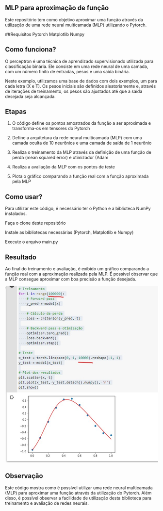 ## MLP para aproximação de função
Este repositório tem como objetivo aproximar uma função através da utilização de uma rede neural multicamada (MLP) utilizando o Pytorch.

##Requisitos
Pytorch
Matplotlib
Numpy

## Como funciona?

O perceptron é uma técnica de aprendizado supervisionado utilizada para classificação binária. Ele consiste em uma rede neural de uma camada, com um número finito de entradas, pesos e uma saída binária.

Neste exemplo, utilizamos uma base de dados com dois exemplos, um para cada letra (X e T). Os pesos iniciais são definidos aleatoriamente e, através de iterações de treinamento, os pesos são ajustados até que a saída desejada seja alcançada.


## Etapas

1. O código define os pontos amostrados da função a ser aproximada e transforma-os em tensores do Pytorch

2. Define a arquitetura da rede neural multicamada (MLP) com uma camada oculta de 10 neurônios e uma camada de saída de 1 neurônio

3. Realiza o treinamento da MLP através da definição de uma função de perda (mean squared error) e otimizador (Adam

4. Realiza a avaliação da MLP com os pontos de teste

5. Plota o gráfico comparando a função real com a função aproximada pela MLP

## Como usar?

Para utilizar este código, é necessário ter o Python e a biblioteca NumPy instalados.

Faça o clone deste repositório

Instale as bibliotecas necessárias (Pytorch, Matplotlib e Numpy)

Execute o arquivo main.py

## Resultado
Ao final do treinamento e avaliação, é exibido um gráfico comparando a função real com a aproximação realizada pela MLP. É possível observar que a MLP consegue aproximar com boa precisão a função desejada.

![alt text](https://github.com/marcus1298/MachineLearningBasics/blob/main/08%20-%20Functional%20Approach/8Resultado.jpg)


## Observação
Este código mostra como é possível utilizar uma rede neural multicamada (MLP) para aproximar uma função através da utilização do Pytorch. Além disso, é possível observar a facilidade de utilização desta biblioteca para treinamento e avaliação de redes neurais.

